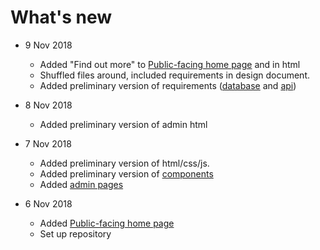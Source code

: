 # What's new

* 9 Nov 2018
    * Added "Find out more" to [Public-facing home page](public.adoc) and in html
    * Shuffled files around, included requirements in design document.
    * Added preliminary version of requirements ([database](database.adoc) and [api](api.adoc))

* 8 Nov 2018
    * Added preliminary version of admin html

* 7 Nov 2018
    * Added preliminary version of html/css/js.
    * Added preliminary version of [components](components.adoc)
    * Added [admin pages](admin.adoc)

* 6 Nov 2018
    * Added [Public-facing home page](public.adoc)
    * Set up repository